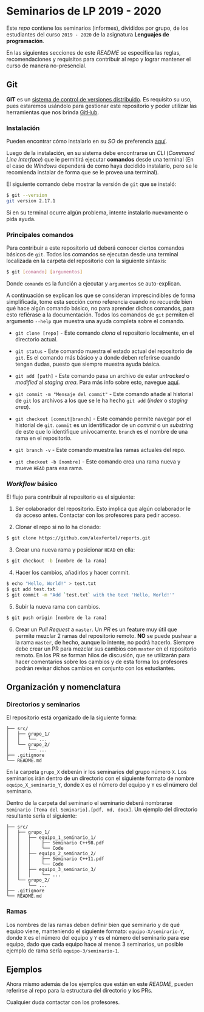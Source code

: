 # Seminarios de LP 2019 - 2020

Este *repo* contiene los seminarios (informes), divididos por
grupo, de los estudiantes del curso `2019 - 2020` de la asignatura
**Lenguajes de programación**.

En las siguientes secciones de este *README* se especifica las reglas,
recomendaciones y requisitos para contribuir al repo y lograr mantener
el curso de manera no-presencial.

## Git

**GIT** es un [sistema de control de versiones distribuido](https://en.wikipedia.org/wiki/Git).
Es requisito su uso, pues estaremos usándolo para gestionar este repositorio y poder utilizar
las herramientas que nos brinda [GitHub](https://github.com/).

### Instalación

Pueden encontrar cómo instalarlo en su *SO* de preferencia 
[aquí](https://git-scm.com/book/en/v2/Getting-Started-Installing-Git).

Luego de la instalación, en su sistema debe encontrarse un *CLI* 
(*Command Line Interface*) que le permitirá ejecutar **comandos**
desde una terminal (En el caso de *Windows* dependerá de como haya decidido
instalarlo, pero se le recomienda instalar de forma que se le provea una terminal).

El siguiente comando debe mostrar la versión de `git` que se instaló:

```bash
$ git --version
git version 2.17.1
```

Si en su terminal ocurre algún problema, intente instalarlo nuevamente o pida ayuda.

### Principales comandos

Para contribuir a este repositorio ud deberá conocer ciertos comandos básicos de `git`.
Todos los comandos se ejecutan desde una terminal localizada en la carpeta del repositorio
con la siguiente sintaxis:

```bash
$ git [comando] [argumentos]
```

Donde `comando` es la función a ejecutar y `argumentos` se auto-explican.

A continuación se explican los que se consideran imprescindibles de forma simplificada, tome esta sección como referencia
cuando no recuerde bien qué hace algún comando básico, no para aprender dichos comandos, para esto
refiérase a la documentación. Todos los comandos de `git` permiten el argumento `--help` que muestra una
ayuda completa sobre el comando.

* `git clone [repo]` - Este comando *clona* el repositorio localmente, en el directorio actual.

* `git status` - Este comando muestra el estado actual del repositorio de `git`. Es el comando más básico
                y a donde deben referirse cuando tengan dudas, puesto que siempre muestra ayuda básica.

* `git add [path]` - Este comando pasa un archivo de estar *untracked* o *modified* al *staging area*. Para más
                    info sobre esto, navegue [aquí](https://backlog.com/git-tutorial/git-workflow/).

* `git commit -m "Mensaje del commit"` - Este comando añade al historial de `git` los archivos a los que se le ha
                hecho `git add` (*index* o *staging area*).

* `git checkout [commit|branch]` - Este comando permite navegar por el historial de `git`. `commit` es un
                identificador de un *commit* o un *substring* de este que lo identifique unívocamente. `branch`
                es el nombre de una rama en el repositorio.

* `git branch -v` - Este comando muestra las ramas actuales del repo.

* `git checkout -b [nombre]` - Este comando crea una rama nueva y mueve `HEAD` para esa rama.

### *Workflow* básico

El flujo para contribuir al repositorio es el siguiente:

1. Ser colaborador del repositorio. Esto implica que algún colaborador
le da acceso antes. Contactar con los profesores para pedir acceso.

2. Clonar el repo si no lo ha clonado: 

```bash
$ git clone https://github.com/alexfertel/reports.git
```

3. Crear una nueva rama y posicionar `HEAD` en ella:

```bash
$ git checkout -b [nombre de la rama]
```
 
4. Hacer los cambios, añadirlos y hacer commit.

```bash
$ echo "Hello, World!" > test.txt
$ git add test.txt
$ git commit -m "Add `test.txt` with the text 'Hello, World!'"
```

5. Subir la nueva rama con cambios.

```bash
$ git push origin [nombre de la rama]
```

6. Crear un *Pull Request* a `master`. Un *PR* es un feature muy útil
que permite mezclar 2 ramas del repositorio remoto. **NO** se puede pushear
a la rama `master`, de hecho, aunque lo intente, no podrá hacerlo. Siempre
debe crear un PR para mezclar sus cambios con `master` en el repositorio
remoto. En los PR se forman hilos de discusión, que se utilizarán para hacer
comentarios sobre los cambios y de esta forma los profesores podrán
revisar dichos cambios en conjunto con los estudiantes.

## Organización y nomenclatura

### Directorios y seminarios

El repositorio está organizado de la siguiente forma:

    ├── src/
    │   ├── grupo_1/
    │   │   └── ...
    │   └── grupo_2/
    │       └── ...
    ├── .gitignore
    └── README.md

En la carpeta `grupo_X` deberán ir los seminarios del grupo número `X`.
Los seminarios irán dentro de un directorio con el siguiente formato de nombre
`equipo_X_seminario_Y`, donde `X` es el número del equipo y `Y` es el número del seminario.

Dentro de la carpeta del seminario el seminario deberá nombrarse
`Seminario [Tema del Seminario].[pdf, md, docx]`. Un ejemplo del
directorio resultante sería el siguiente:

    ├── src/
    │   ├── grupo_1/
    │   │   ├── equipo_1_seminario_1/
    │   │   │    ├── Seminario C++98.pdf
    │   │   │    └── Code
    │   │   ├── equipo_2_seminario_2/
    │   │   │    ├── Seminario C++11.pdf
    │   │   │    └── Code
    │   │   ├── equipo_3_seminario_3/
    │   │   │    └── ...
    │   └── grupo_2/
    │       └── ...
    ├── .gitignore
    └── README.md

### Ramas

Los nombres de las ramas deben definir bien qué seminario y de qué equipo viene,
manteniendo el siguiente formato: `equipo-X/seminario-Y`, donde `X` es el número
del equipo y `Y` es el número del seminario para ese equipo, dado que cada equipo
hace al menos 3 seminarios, un posible ejemplo de rama sería `equipo-3/seminario-1`.


## Ejemplos

Ahora mismo además de los ejemplos que están en este *README*, pueden referirse al repo
para la estructura del directorio y los PRs.

Cualquier duda contactar con los profesores.



